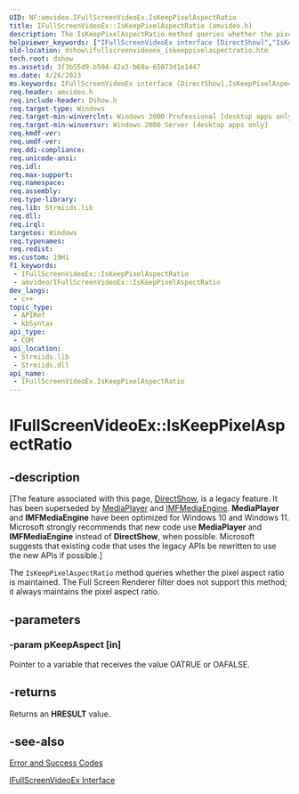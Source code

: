 ```yaml
---
UID: NF:amvideo.IFullScreenVideoEx.IsKeepPixelAspectRatio
title: IFullScreenVideoEx::IsKeepPixelAspectRatio (amvideo.h)
description: The IsKeepPixelAspectRatio method queries whether the pixel aspect ratio is maintained. The Full Screen Renderer filter does not support this method; it always maintains the pixel aspect ratio.
helpviewer_keywords: ["IFullScreenVideoEx interface [DirectShow]","IsKeepPixelAspectRatio method","IFullScreenVideoEx.IsKeepPixelAspectRatio","IFullScreenVideoEx::IsKeepPixelAspectRatio","IFullScreenVideoExIsKeepPixelAspectRatio","IsKeepPixelAspectRatio","IsKeepPixelAspectRatio method [DirectShow]","IsKeepPixelAspectRatio method [DirectShow]","IFullScreenVideoEx interface","amvideo/IFullScreenVideoEx::IsKeepPixelAspectRatio","dshow.ifullscreenvideoex_iskeeppixelaspectratio"]
old-location: dshow\ifullscreenvideoex_iskeeppixelaspectratio.htm
tech.root: dshow
ms.assetid: 3f3b55d9-b504-42a3-b60a-65073d1e1447
ms.date: 4/26/2023
ms.keywords: IFullScreenVideoEx interface [DirectShow],IsKeepPixelAspectRatio method, IFullScreenVideoEx.IsKeepPixelAspectRatio, IFullScreenVideoEx::IsKeepPixelAspectRatio, IFullScreenVideoExIsKeepPixelAspectRatio, IsKeepPixelAspectRatio, IsKeepPixelAspectRatio method [DirectShow], IsKeepPixelAspectRatio method [DirectShow],IFullScreenVideoEx interface, amvideo/IFullScreenVideoEx::IsKeepPixelAspectRatio, dshow.ifullscreenvideoex_iskeeppixelaspectratio
req.header: amvideo.h
req.include-header: Dshow.h
req.target-type: Windows
req.target-min-winverclnt: Windows 2000 Professional [desktop apps only]
req.target-min-winversvr: Windows 2000 Server [desktop apps only]
req.kmdf-ver: 
req.umdf-ver: 
req.ddi-compliance: 
req.unicode-ansi: 
req.idl: 
req.max-support: 
req.namespace: 
req.assembly: 
req.type-library: 
req.lib: Strmiids.lib
req.dll: 
req.irql: 
targetos: Windows
req.typenames: 
req.redist: 
ms.custom: 19H1
f1_keywords:
 - IFullScreenVideoEx::IsKeepPixelAspectRatio
 - amvideo/IFullScreenVideoEx::IsKeepPixelAspectRatio
dev_langs:
 - c++
topic_type:
 - APIRef
 - kbSyntax
api_type:
 - COM
api_location:
 - Strmiids.lib
 - Strmiids.dll
api_name:
 - IFullScreenVideoEx.IsKeepPixelAspectRatio
---
```


# IFullScreenVideoEx::IsKeepPixelAspectRatio


## -description

\[The feature associated with this page, [DirectShow](/windows/win32/directshow/directshow), is a legacy feature. It has been superseded by [MediaPlayer](/uwp/api/Windows.Media.Playback.MediaPlayer) and [IMFMediaEngine](/windows/win32/api/mfmediaengine/nn-mfmediaengine-imfmediaengine). **MediaPlayer** and **IMFMediaEngine** have been optimized for Windows 10 and Windows 11. Microsoft strongly recommends that new code use **MediaPlayer** and **IMFMediaEngine** instead of **DirectShow**, when possible. Microsoft suggests that existing code that uses the legacy APIs be rewritten to use the new APIs if possible.\]

The <code>IsKeepPixelAspectRatio</code> method queries whether the pixel aspect ratio is maintained. The Full Screen Renderer filter does not support this method; it always maintains the pixel aspect ratio.

## -parameters

### -param pKeepAspect [in]

Pointer to a variable that receives the value OATRUE or OAFALSE.

## -returns

Returns an <b>HRESULT</b> value.

## -see-also

<a href="/windows/desktop/DirectShow/error-and-success-codes">Error and Success Codes</a>



<a href="/windows/desktop/api/amvideo/nn-amvideo-ifullscreenvideoex">IFullScreenVideoEx Interface</a>